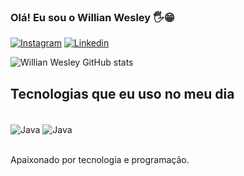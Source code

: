 
### Olá! Eu sou o Willian Wesley 🖐️😁

[![Instagram](https://img.shields.io/badge/Instagram-E4405F?style=for-the-badge&logo=instagram&logoColor=white)](https://www.instagram.com/william_wesley_?igsh=MXg5YThhdTNjem5kZg%3D%3D&utm_source=qr)
[![Linkedin](https://img.shields.io/badge/LinkedIn-0077B5?style=for-the-badge&logo=linkedin&logoColor=white)](https://www.linkedin.com/in/willian-wesley-6b1bb71a3/)

![Willian Wesley GitHub stats](https://github-readme-stats.vercel.app/api?username=Willian-Wesley&show_icons=true&theme=dracula)

## Tecnologias que eu uso no meu dia 

<div style="display: inline_block"><br/>
   <img align="center" alt="Java" src="https://img.shields.io/badge/Java-ED8B00?style=for-the-badge&logo=openjdk&logoColor=white" />
   <img align="center" alt="Java" src="https://img.shields.io/badge/Python-14354C?style=for-the-badge&logo=python&logoColor=white" />
<div><br/>

Apaixonado por tecnologia e programação.
